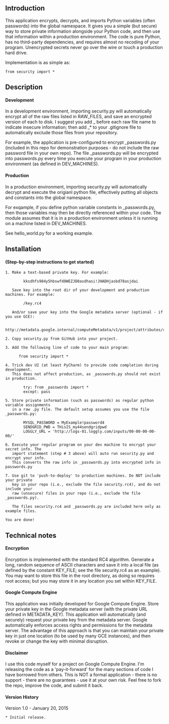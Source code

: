 ## Introduction

This application encrypts, decrypts, and imports Python variables (often passwords) into the global namespace. It gives you a simple (but secure) way to store private information alongside your Python code, and then use that information within a production environment. The code is pure Python, has no third-party dependencies, and requires almost no recoding of your program. Unencrypted secrets never go over the wire or touch a production hard drive.

Implementation is as simple as:

    from security import *

## Description

#### Development  

In a development environment, importing security.py will automatically encrypt all of the raw files listed in RAW_FILES, and save an encrypted version of each to disk. I suggest you add _ before each raw file name to indicate insecure information; then add _* to your .gitignore file to automatically exclude those files from your repository.  
  
For example, the application is pre-configured to encrypt _passwords.py (included in this repo for demonstration purposes - do not include the raw password file in your own repo). The file _passwords.py will be encrypted into passwords.py every time you execute your program in your production environment (as defined in DEV_MACHINES).
  
#### Production  
  
In a production environment, importing security.py will automatically decrypt and execute the origianl python file, effectively putting all objects and constants into the global namespace.  

For exqample, if you define python variable constants in _passwords.py, then those variables may then be directly referenced within your code. The module assumes that it is in a production environment unless it is running on a machine listed in DEV_MACHINES. 
  
See hello_world.py for a working example.
  
## Installation

#### (Step-by-step instructions to get started)

    1. Make a text-based private key. For example:  
    
            kksdhfs984y5hbswfd8WEZJD8asdhasi!JHADHjasbd78asjdai  
          
       Save key into the root dir of your development and production machines. For example:  
          
            /key.rc4  
          
       And/or save your key into the Google metadata server (optional - if you use GCE):  
       
            http://metadata.google.internal/computeMetadata/v1/project/attributes/rc4  
    
    2. Copy security.py from GitHub into your project.  

    3. Add the following line of code to your main program:  

          from security import *   

    4. Trick dev UI (at least PyCharm) to provide code completion during development. 
       This does not affect production, as _passwords.py should not exist in production.

            try: from _passwords import *  
            except: pass  

    5. Store private information (such as passwords) as regular python variable assignments  
       in a raw .py file. The default setup assumes you use the file _passwords.py:  

            MYSQL_PASSWORD = MyExample!password4   
            SENDGRID_PWD = THisIS_my44sendgridpwd   
            LOGGLY_URL = 'http://logs-01.loggly.com/inputs/00-00-00-00-00/'   
        
    6. Execute your regular program on your dev machine to encrypt your secret info. The
       import statement (step # 3 above) will auto run security.py and encrypt your info.
       This converts the raw info in _passwords.py into encrypted info in passwords.py
          
    7. Use git to 'push-to-deploy' to production machines. Do NOT include your private
       key in your repo (i.e., exclude the file security.rc4), and do not include your
       raw (unsecure) files in your repo (i.e., exclude the file _passwords.py). 
       
       The files security.rc4 and _passwords.py are included here only as example files.
    
    You are done!    
  
  
## Technical notes 
 
#### Encryption
  
Encryption is implemented with the standard RC4 algorithm. Generate a long, random sequence of ASCII characters and save it into a local file (as defined by the constant KEY_FILE; see the file security.rc4 as an example). You may want to store this file in the root directory, as doing so requires root access; but you may store it in any location you set within KEY_FILE. 

#### Google Compute Engine  
  
This application was initially developed for Google Compute Engine. Store your private key in the Google metadata server (with the private URL defined in METADATA_KEY). This application will automatically (and securely) request your private key from the metadata server. Google automatically enforces access rights and permissions for the metadata server. The advantage of this approach is that you can maintain your private key in just one location (to be used by many GCE instances), and then revoke or change the key with minimal disruption. 
  
#### Disclaimer

I use this code myself for a project on Google Compute Engine. I'm releasing the code as a 'pay-it-forward' for the many sections of code I have borrowed from others. This is NOT a formal application - there is no support - there are no guarantees - use it at your own risk. Feel free to fork the repo, improve the code, and submit it back.
 
#### Version History

Version 1.0 - January 20, 2015

    * Initial release.
